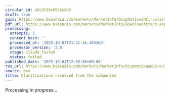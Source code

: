 ```yaml
---
circular_id: a5c3f29c0942c8e3
draft: true
guid: https://www.bseindia.com/markets/MarketInfo/DispNoticesNCirculars.aspx?Noticeid={C591D8E5-E85F-4A12-9E20-1FC9E0281172}&noticeno=20251001-42&dt=10/01/2025&icount=42&totcount=83&flag=0
pdf_url: https://www.bseindia.com/markets/MarketInfo/DownloadAttach.aspx?id=20251001-42&attachedId=d4c7387d-5ea2-4a6f-b278-af398cc06416
processing:
  attempts: 1
  content_hash: ''
  processed_at: '2025-10-02T21:31:16.494360'
  processor_version: '2.0'
  stage: claude_failed
  status: failed
published_date: '2025-10-01T12:39:56+00:00'
rss_url: https://www.bseindia.com/markets/MarketInfo/DispNoticesNCirculars.aspx?Noticeid={C591D8E5-E85F-4A12-9E20-1FC9E0281172}&noticeno=20251001-42&dt=10/01/2025&icount=42&totcount=83&flag=0
source: bse
title: Clarifications received from the companies
---
```


Processing in progress...